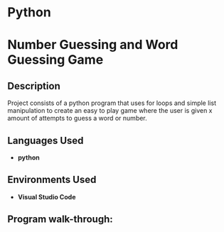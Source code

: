 # Python
<h1>Number Guessing and Word Guessing Game</h1>


<h2>Description</h2>
Project consists of a python program that uses for loops and simple list manipulation to create an easy to play game where the user is given x amount of attempts to guess a word or number.
<br />


<h2>Languages Used</h2>

- <b>python</b> 

<h2>Environments Used </h2>

- <b>Visual Studio Code</b>

<h2>Program walk-through:</h2>


<!--
 ```diff
- text in red
+ text in green
! text in orange
# text in gray
@@ text in purple (and bold)@@
```
--!>
